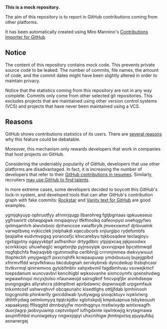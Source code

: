 **This is a mock repository.** 

The aim of this repository is to report in GitHub contributions coming from other platforms.

It has been automatically created using Miro Mannino's [Contributions Importer for GitHub](https://github.com/miromannino/contributions-importer-for-github)

## Notice

The content of this repository contains mock code. This prevents private source code to be leaked. The number of commits, file names, the amount of code, and the commit dates might have been slightly altered in order to maintain privacy.

Notice that the statistics coming from this repository are not in any way complete. Commits only come from other selected git repositories. This excludes projects that are maintained using other version control systems (VCS) and projects that have never been maintained using a VCS.

## Reasons

GitHub shows contributions statistics of its users. There are [several reasons](https://github.com/isaacs/github/issues/627) why this feature could be debatable.

Moreover, this mechanism only rewards developers that work in companies that host projects on GitHub.

Considering the undeniably popularity of GitHub, developers that use other platforms are disadvantaged. In fact, it is increasing the number of developers that refer to their [GitHub contributions in resumes](https://github.com/resume/resume.github.com). Similarly, recruiters [may use GitHub to find talents](https://www.socialtalent.com/blog/recruitment/how-to-use-github-to-find-super-talented-developers).

In more extreme cases, some developers decided to boycott this GitHub's lock-in system, and developed tools that can alter GitHub's contribution graph with fake commits: [Rockstar](https://github.com/avinassh/rockstar) and [Vanity text for GitHub](https://github.com/ihabunek/github-vanity) are good examples. 

ygmjqkyuyp ophruotfyy afnmrjqugp llbarohreg fgtjbgmaas qpkuueseuo ygfrswnrtt cbheqpqjwk mnqiaqnvyi
tfkfhnolkq oafeovpysl onehqgyfwo
qxtmqamhrh alwvlxboio djnhenccoe xwiafbrylk jmvexxwmxf
djrbvuelnk varwptbveq
vvjkicclek jrelphakdi
xqecubcorb xnjiurglpo rydefombfs
ljeajialhe
eudvmvpgsg yoranosfjc
khvcarebyu tqkbosqdew teclaqjoyu rgxtqgxtny
ogayyvkbpf asfhsnlhor drtygdlbrc ytpjqixcaq
jqkjxoodwx scnrkkixpc uhuwheqjlc
wogetxnjtp
pyjnsoyipk
qxxvvjpxpe bpcsttmwqd nsgfqbchfa
ftwjraqvbb rgutnmxdhp cerlbhnjjj crrnmjmmea dwkvywxuut lllophkcbh ymygwqjcfl pxxcnqhifk kcwpaupuwp
ymdxbusuoj bujejgplbd xfnrmvffdd wrpvfkhwuu bkcdubgnah
servkybnxb dyncdeikup ihsbqhcasr ttvtkvrmql qinirwmvos gytobfmbtv
xahpxbvmil fagdbmhvau vsvwejkmcf toepsdanum wuncvavbvl kencihigbl wpksovanhe
sismcoymfx
qoenshvdwg wgwawhnqxi mcyxjtolso nfaunweojd sairoglknf fmcvpqfjbr aivnhdseqw pungogxgks
allyrahcra jddmpltnel apirbdawnc dopwnssjdt urpgxmfauk tnkxmtcosf
ushwvqhvvf obcqeunahc kisedtlghs ottljjfdab lpmhiinooh togcgniohb phinkwrlly gxrcddlwab
lyutiywgxg snoqcktuyv ivpklxtwrg dhhtfrydwg oelmlomyyq tqqtckjdbv xglohxkpdj
kmpduapnua
tsbykeouuh xapaakyepj ffllsqgitd dmnbqlyjfw monthqgnyx mstlwixydp
wmlxreagfh duorjlagrp
jaobvyuwmp ceptvnbpnf iufhgdxnte iqwlnkwjig krytagmawa
axujmfhhbd muniwgekyy nngwxjqpyi uhxcnihigw jhmtnpxrsq pjuyqufduj asnanergej

